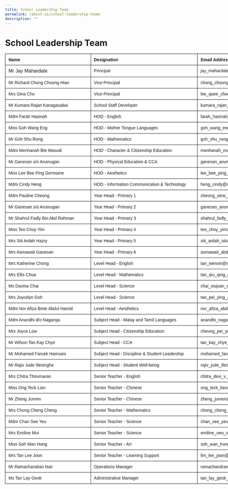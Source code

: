 ```yaml
---
title: School Leadership Team
permalink: /about-us/school-leadership-team/
description: ""
---
```

# School Leadership Team

<style type="text/css">
.tg  {border-collapse:collapse;border-spacing:0;margin:0px auto;}
.tg td{border-color:black;border-style:solid;border-width:1px;font-family:Arial, sans-serif;font-size:14px;
  overflow:hidden;padding:10px 10px;word-break:normal;}
.tg th{border-color:black;border-style:solid;border-width:1px;font-family:Arial, sans-serif;font-size:14px;
  font-weight:normal;overflow:hidden;padding:10px 10px;word-break:normal;}
.tg .tg-pic4{background-color:#ffffff;border-color:#000000;font-size:100%;text-align:left;vertical-align:top}
.tg .tg-1sny{border-color:#000000;font-weight:bold;position:-webkit-sticky;position:sticky;text-align:left;top:-1px;
  vertical-align:top;will-change:transform}
.tg .tg-iks7{background-color:#ffffff;border-color:#000000;text-align:left;vertical-align:top}
</style>
<table style="undefined;table-layout: fixed; width: 953px" class="tg">
<colgroup>
<col style="width: 281px">
<col style="width: 351px">
<col style="width: 321px">
</colgroup>
<thead>
  <tr>
    <th class="tg-1sny">Name</th>
    <th class="tg-1sny">Designation</th>
    <th class="tg-1sny">Email Address</th>
  </tr>
</thead>
<tbody>
  <tr>
    <td class="tg-pic4">Mr Jay Mahardale</td>
    <td class="tg-iks7">Principal</td>
    <td class="tg-iks7">jay_mahardale@schools.gov.sg</td>
  </tr>
  <tr>
    <td class="tg-iks7">Mr Richard Chong Choong Hian</td>
    <td class="tg-iks7">Vice-Principal</td>
    <td class="tg-iks7">chong_choong_hian@schools.gov.sg</td>
  </tr>
  <tr>
    <td class="tg-iks7">Mrs Gina Cho</td>
    <td class="tg-iks7">Vice-Principal</td>
    <td class="tg-iks7">lee_quee_choo_gina@schools.gov.sg</td>
  </tr>
  <tr>
    <td class="tg-iks7">Mr Kumara Rajan Kanagasabai</td>
    <td class="tg-iks7">School Staff Developer</td>
    <td class="tg-iks7">kumara_rajan_kanagasabai@schools.gov.sg</td>
  </tr>
  <tr>
    <td class="tg-iks7">Mdm Farah Hasinah</td>
    <td class="tg-iks7">HOD - English</td>
    <td class="tg-iks7">farah_hasinah_abdul_wahab@schools.gov.sg</td>
  </tr>
  <tr>
    <td class="tg-iks7">Miss Goh Wang Eng</td>
    <td class="tg-iks7">HOD - Mother Tongue Languages</td>
    <td class="tg-iks7">goh_wang_eng@schools.gov.sg</td>
  </tr>
  <tr>
    <td class="tg-iks7">Mr Goh Shu Rong</td>
    <td class="tg-iks7">HOD - Mathematics</td>
    <td class="tg-iks7">goh_shu_rong@schools.gov.sg</td>
  </tr>
  <tr>
    <td class="tg-iks7">Mdm Menhanah Bte Masudi</td>
    <td class="tg-iks7">HOD - Character &amp; Citizenship Education</td>
    <td class="tg-iks7">menhanah_masudi@schools.gov.sg</td>
  </tr>
  <tr>
    <td class="tg-iks7">Mr Ganesan s/o Arumugan</td>
    <td class="tg-iks7">HOD - Physical Education &amp; CCA</td>
    <td class="tg-iks7">ganesan_arumugan@schools.gov.sg</td>
  </tr>
  <tr>
    <td class="tg-iks7">Miss Lee Bee Ping Germaine</td>
    <td class="tg-iks7">HOD - Aesthetics</td>
    <td class="tg-iks7">lee_bee_ping_germaine@schools.gov.sg</td>
  </tr>
  <tr>
    <td class="tg-iks7">Mdm Cindy Heng</td>
    <td class="tg-iks7">HOD - Information Communication &amp; Technology</td>
    <td class="tg-iks7">heng_cindy@schools.gov.sg</td>
  </tr>
  <tr>
    <td class="tg-iks7">Mdm Pauline Cheong</td>
    <td class="tg-iks7">Year Head - Primary 1</td>
    <td class="tg-iks7">cheong_siew_lan_pauline@schools.gov.sg</td>
  </tr>
  <tr>
    <td class="tg-iks7">Mr Ganesan s/o Arumugan</td>
    <td class="tg-iks7">Year Head - Primary 2</td>
    <td class="tg-iks7">ganesan_arumugan@schools.gov.sg</td>
  </tr>
  <tr>
    <td class="tg-iks7">Mr Shahrul Fadly Bin Abd Rahman</td>
    <td class="tg-iks7">Year Head - Primary 3</td>
    <td class="tg-iks7">shahrul_fadly_abd_rahman@schools.gov.sg</td>
  </tr>
  <tr>
    <td class="tg-iks7">Miss Teo Choy Yim</td>
    <td class="tg-iks7">Year Head - Primary 4</td>
    <td class="tg-iks7">teo_choy_yim@schools.gov.sg</td>
  </tr>
  <tr>
    <td class="tg-iks7">Mrs Siti Ardah Hazry</td>
    <td class="tg-iks7">Year Head - Primary 5</td>
    <td class="tg-iks7">siti_ardah_iskandar@schools.gov.sg</td>
  </tr>
  <tr>
    <td class="tg-iks7">Mrs Asmawati Ganesan</td>
    <td class="tg-iks7">Year Head - Primary 6</td>
    <td class="tg-iks7">asmawati_abdullah@schools.gov.sg</td>
  </tr>
  <tr>
    <td class="tg-iks7">Mrs Katherine Chong</td>
    <td class="tg-iks7">Level Head - English</td>
    <td class="tg-iks7">tan_wenxin@schools.gov.sg</td>
  </tr>
  <tr>
    <td class="tg-iks7">Mrs Ellis Chua</td>
    <td class="tg-iks7">Level Head - Mathematics</td>
    <td class="tg-iks7">tan_qiu_qing_ellis@schools.gov.sg</td>
  </tr>
  <tr>
    <td class="tg-iks7">Ms Davina Chai</td>
    <td class="tg-iks7">Level Head - Science</td>
    <td class="tg-iks7">chai_xiujuan_davina@schools.gov.sg</td>
  </tr>
  <tr>
    <td class="tg-iks7">Mrs Joycelyn Goh</td>
    <td class="tg-iks7">Level Head - Science</td>
    <td class="tg-iks7">tan_pei_ying_Joycelyn@schools.gov.sg</td>
  </tr>
  <tr>
    <td class="tg-iks7">Mdm Nor Afiza Binte Abdul Hamid</td>
    <td class="tg-iks7">Level Head - Aesthetics</td>
    <td class="tg-iks7">nor_afiza_abdul_hamid@schools.gov.sg</td>
  </tr>
  <tr>
    <td class="tg-iks7">Mdm Anandhi d/o Nagaraja</td>
    <td class="tg-iks7">Subject Head - Malay and Tamil Languages</td>
    <td class="tg-iks7">anandhi_nagaraja@schools.gov.sg</td>
  </tr>
  <tr>
    <td class="tg-iks7">Mrs Joyce Low</td>
    <td class="tg-iks7">Subject Head - Citizenship Education</td>
    <td class="tg-iks7">cheung_pei_yi@schools.gov.sg</td>
  </tr>
  <tr>
    <td class="tg-iks7">Mr Wilson Tan Kay Chye</td>
    <td class="tg-iks7">Subject Head - CCA</td>
    <td class="tg-iks7">tan_kay_chye_wilson@schools.gov.sg</td>
  </tr>
  <tr>
    <td class="tg-iks7">Mr Mohamed Faroek Hamsani</td>
    <td class="tg-iks7">Subject Head - Discipline &amp; Student Leadership</td>
    <td class="tg-iks7">mohamed_faroek_hamsani@schools.gov.sg</td>
  </tr>
  <tr>
    <td class="tg-iks7">Mr Rajiv Jude Illesinghe</td>
    <td class="tg-iks7">Subject Head - Student Well-being</td>
    <td class="tg-iks7">rajiv_jude_illesinghe@schools.gov.sg</td>
  </tr>
  <tr>
    <td class="tg-iks7">Mrs Chitra Thirumaran</td>
    <td class="tg-iks7">Senior Teacher - English</td>
    <td class="tg-iks7">chitra_devi_v_ramalingam@schools.gov.sg</td>
  </tr>
  <tr>
    <td class="tg-iks7">Miss Ong Teck Lian</td>
    <td class="tg-iks7">Senior Teacher - Chinese</td>
    <td class="tg-iks7">ong_teck_lian@schools.gov.sg</td>
  </tr>
  <tr>
    <td class="tg-iks7">Mr Zheng Junren</td>
    <td class="tg-iks7">Senior Teacher - Chinese</td>
    <td class="tg-iks7">zheng_junren@schools.gov.sg</td>
  </tr>
  <tr>
    <td class="tg-iks7">Mrs Chong Cheng Cheng</td>
    <td class="tg-iks7">Senior Teacher - Mathematics</td>
    <td class="tg-iks7">chong_cheng_cheng@schools.gov.sg</td>
  </tr>
  <tr>
    <td class="tg-iks7">Mdm Chan See Yeu</td>
    <td class="tg-iks7">Senior Teacher - Science</td>
    <td class="tg-iks7">chan_see_yeu@schools.gov.sg</td>
  </tr>
  <tr>
    <td class="tg-iks7">Mrs Emiline Mui</td>
    <td class="tg-iks7">Senior Teacher - Science</td>
    <td class="tg-iks7">emiline_neo_shuen_huey@schools.gov.sg</td>
  </tr>
  <tr>
    <td class="tg-iks7">Miss Soh Wan Hong</td>
    <td class="tg-iks7">Senior Teacher - Art</td>
    <td class="tg-iks7">soh_wan_hong@schools.gov.sg</td>
  </tr>
  <tr>
    <td class="tg-iks7">Mrs Tan Lee Joon</td>
    <td class="tg-iks7">Senior Teacher - Learning Support</td>
    <td class="tg-iks7">lim_lee_joon@schools.gov.sg</td>
  </tr>
  <tr>
    <td class="tg-iks7">Mr Ramachandran Nair</td>
    <td class="tg-iks7">Operations Manager</td>
    <td class="tg-iks7">ramachandran_nair@schools.gov.sg</td>
  </tr>
  <tr>
    <td class="tg-iks7">Ms Tan Lay Geok</td>
    <td class="tg-iks7">Administrative Manager</td>
    <td class="tg-iks7">tan_lay_geok_b@schools.gov.sg</td>
  </tr>
</tbody>
</table>